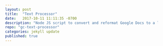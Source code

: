 ```yaml
---
layout: post
title:  "Text Processor"
date:   2017-10-11 11:11:35 -0700
description: "Node JS script to convert and reformat Google Docs to a legacy CMS"
repo: "gc-text-processor"
categories: jekyll update
published: true
---
```




